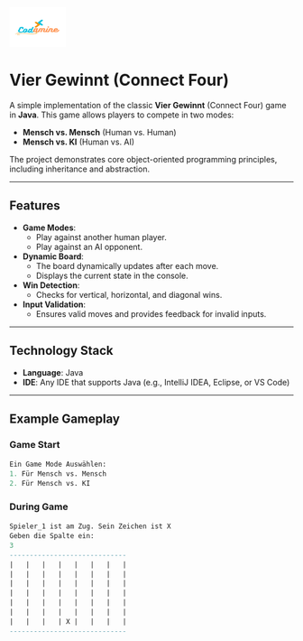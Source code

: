<p align="left">
  <img src="media/Codamine.png" alt="MyLogo" width="100" height="70">
</p>

# Vier Gewinnt (Connect Four)

A simple implementation of the classic **Vier Gewinnt** (Connect Four) game in **Java**. This game allows players to compete in two modes:
- **Mensch vs. Mensch** (Human vs. Human)
- **Mensch vs. KI** (Human vs. AI)

The project demonstrates core object-oriented programming principles, including inheritance and abstraction.

---

## Features

- **Game Modes**:
  - Play against another human player.
  - Play against an AI opponent.
- **Dynamic Board**:
  - The board dynamically updates after each move.
  - Displays the current state in the console.
- **Win Detection**:
  - Checks for vertical, horizontal, and diagonal wins.
- **Input Validation**:
  - Ensures valid moves and provides feedback for invalid inputs.

---

## Technology Stack

- **Language**: Java
- **IDE**: Any IDE that supports Java (e.g., IntelliJ IDEA, Eclipse, or VS Code)

---

## Example Gameplay

### Game Start 

```mathematica
Ein Game Mode Auswählen: 
1. Für Mensch vs. Mensch
2. Für Mensch vs. KI
```

### During Game 

```sql
Spieler_1 ist am Zug. Sein Zeichen ist X
Geben die Spalte ein:  
3
-----------------------------
|   |   |   |   |   |   |   |
|   |   |   |   |   |   |   |
|   |   |   |   |   |   |   |
|   |   |   |   |   |   |   |
|   |   |   |   |   |   |   |
|   |   |   |   |   |   |   |
|   |   |   | X |   |   |   |
-----------------------------

```

